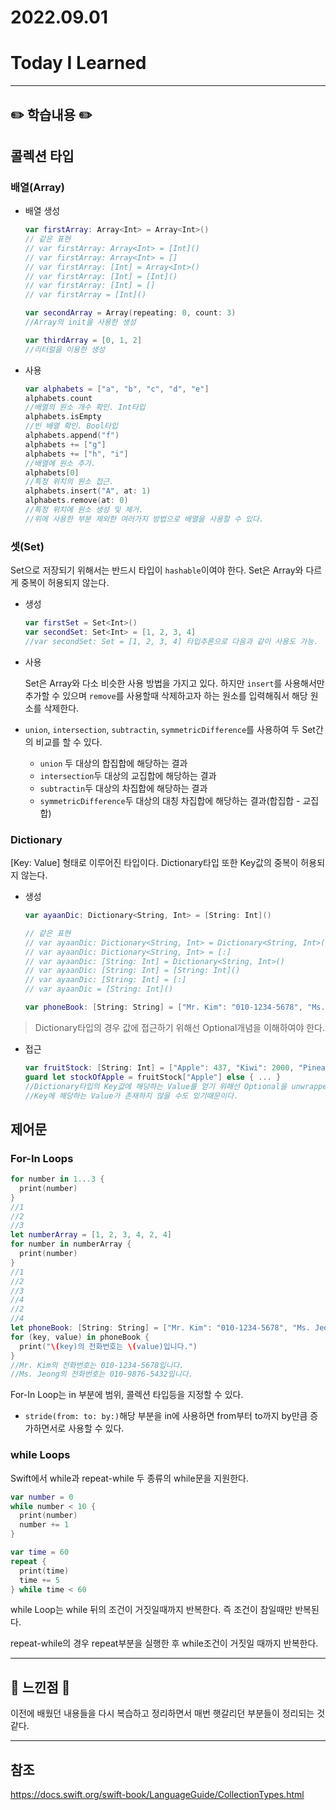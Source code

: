# 2022.09.01

# Today I Learned

---

## ✏️ 학습내용 ✏️

## 콜렉션 타입

### 배열(Array)

- 배열 생성

  ```swift
  var firstArray: Array<Int> = Array<Int>()
  // 같은 표현
  // var firstArray: Array<Int> = [Int]()
  // var firstArray: Array<Int> = []
  // var firstArray: [Int] = Array<Int>()
  // var firstArray: [Int] = [Int]()
  // var firstArray: [Int] = []
  // var firstArray = [Int]()
  
  var secondArray = Array(repeating: 0, count: 3)
  //Array의 init을 사용한 생성
  
  var thirdArray = [0, 1, 2]
  //리터럴을 이용한 생성
  ```

- 사용

  ```swift
  var alphabets = ["a", "b", "c", "d", "e"]
  alphabets.count
  //배열의 원소 개수 확인. Int타입
  alphabets.isEmpty
  //빈 배열 확인. Bool타입
  alphabets.append("f")
  alphabets += ["g"]
  alphabets += ["h", "i"]
  //배열에 원소 추가.
  alphabets[0]
  //특정 위치의 원소 접근.
  alphabets.insert("A", at: 1)
  alphabets.remove(at: 0)
  //특정 위치에 원소 생성 및 제거.
  //위에 사용한 부분 제외한 여러가지 방법으로 배열을 사용할 수 있다.
  ```

### 셋(Set)

Set으로 저장되기 위해서는 반드시 타입이 `hashable`이여야 한다. Set은 Array와 다르게 중복이 허용되지 않는다.

- 생성

  ``` swift
  var firstSet = Set<Int>()
  var secondSet: Set<Int> = [1, 2, 3, 4]
  //var secondSet: Set = [1, 2, 3, 4] 타입추론으로 다음과 같이 사용도 가능.
  ```

- 사용

  Set은 Array와 다소 비슷한 사용 방법을 가지고 있다. 하지만 `insert`를 사용해서만 추가할 수 있으며 `remove`를 사용할때 삭제하고자 하는 원소를 입력해줘서 해당 원소를 삭제한다.

- `union`, `intersection`, `subtractin`, `symmetricDifference`를 사용하여 두 Set간의 비교를 할 수 있다.

  - `union` 두 대상의 합집합에 해당하는 결과
  - `intersection`두 대상의 교집합에 해당하는 결과
  - `subtractin`두 대상의 차집합에 해당하는 결과
  - `symmetricDifference`두 대상의 대칭 차집합에 해당하는 결과(합집합 - 교집합)

### Dictionary

[Key: Value] 형태로 이루어진 타입이다. Dictionary타입 또한 Key값의 중복이 허용되지 않는다.

- 생성

  ```swift
  var ayaanDic: Dictionary<String, Int> = [String: Int]()
  
  // 같은 표현
  // var ayaanDic: Dictionary<String, Int> = Dictionary<String, Int>()
  // var ayaanDic: Dictionary<String, Int> = [:]
  // var ayaanDic: [String: Int] = Dictionary<String, Int>()
  // var ayaanDic: [String: Int] = [String: Int]()
  // var ayaanDic: [String: Int] = [:]
  // var ayaanDic = [String: Int]()
  
  var phoneBook: [String: String] = ["Mr. Kim": "010-1234-5678", "Ms. Jeong": "010-9876-5432"]
  ```

> Dictionary타입의 경우 값에 접근하기 위해선 Optional개념을 이해하여야 한다.

- 접근

  ```swift
  var fruitStock: [String: Int] = ["Apple": 437, "Kiwi": 2000, "Pineapple": 40]
  guard let stockOfApple = fruitStock["Apple"] else { ... }
  //Dictionary타입의 Key값에 해당하는 Value를 얻기 위해선 Optional을 unwrapped해서 사용해야 한다.
  //Key에 해당하는 Value가 존재하지 않을 수도 있기때문이다.
  ```



## 제어문

### For-In Loops

```swift
for number in 1...3 {
  print(number)
}
//1
//2
//3
let numberArray = [1, 2, 3, 4, 2, 4]
for number in numberArray {
  print(number)
}
//1
//2
//3
//4
//2
//4
let phoneBook: [String: String] = ["Mr. Kim": "010-1234-5678", "Ms. Jeong": "010-9876-5432"]
for (key, value) in phoneBook {
  print("\(key)의 전화번호는 \(value)입니다.")
}
//Mr. Kim의 전화번호는 010-1234-5678입니다.
//Ms. Jeong의 전화번호는 010-9876-5432입니다.
```

For-In Loop는 in 부분에 범위, 콜렉션 타입등을 지정할 수 있다.

- `stride(from: to: by:)`해당 부분을 in에 사용하면 from부터 to까지 by만큼 증가하면서로 사용할 수 있다.

### while Loops

Swift에서 while과 repeat-while 두 종류의 while문을 지원한다.

```swift
var number = 0
while number < 10 {
  print(number)
  number += 1
}

var time = 60
repeat {
  print(time)
  time += 5
} while time < 60
```

while Loop는 while 뒤의 조건이 거짓일때까지 반복한다. 즉 조건이 참일때만 반복된다.

repeat-while의 경우 repeat부분을 실행한 후 while조건이 거짓일 때까지 반복한다.

---

## 🤔 느낀점 🤔

 이전에 배웠던 내용들을 다시 복습하고 정리하면서 매번 햇갈리던 부분들이 정리되는 것 같다.

---

## 참조

https://docs.swift.org/swift-book/LanguageGuide/CollectionTypes.html

